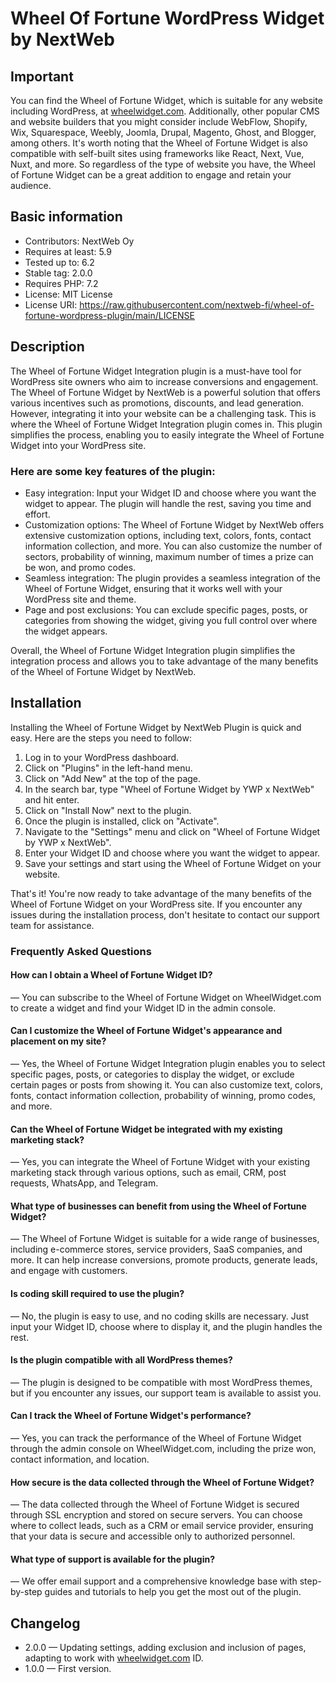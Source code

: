 # Wheel Of Fortune WordPress Widget by NextWeb

## Important

You can find the Wheel of Fortune Widget, which is suitable for any website including WordPress, at [wheelwidget.com](https://wheelwidget.com). Additionally, other popular CMS and website builders that you might consider include WebFlow, Shopify, Wix, Squarespace, Weebly, Joomla, Drupal, Magento, Ghost, and Blogger, among others.
It's worth noting that the Wheel of Fortune Widget is also compatible with self-built sites using frameworks like React, Next, Vue, Nuxt, and more. So regardless of the type of website you have, the Wheel of Fortune Widget can be a great addition to engage and retain your audience.

## Basic information

* Contributors: NextWeb Oy
* Requires at least: 5.9 
* Tested up to:  6.2 
* Stable tag: 2.0.0 
* Requires PHP: 7.2 
* License: MIT License
* License URI: https://raw.githubusercontent.com/nextweb-fi/wheel-of-fortune-wordpress-plugin/main/LICENSE

## Description

The Wheel of Fortune Widget Integration plugin is a must-have tool for WordPress site owners who aim to increase conversions and engagement. The Wheel of Fortune Widget by NextWeb is a powerful solution that offers various incentives such as promotions, discounts, and lead generation. However, integrating it into your website can be a challenging task. This is where the Wheel of Fortune Widget Integration plugin comes in. This plugin simplifies the process, enabling you to easily integrate the Wheel of Fortune Widget into your WordPress site.

### Here are some key features of the plugin:

* Easy integration: Input your Widget ID and choose where you want the widget to appear. The plugin will handle the rest, saving you time and effort.
* Customization options: The Wheel of Fortune Widget by NextWeb offers extensive customization options, including text, colors, fonts, contact information collection, and more. You can also customize the number of sectors, probability of winning, maximum number of times a prize can be won, and promo codes.
* Seamless integration: The plugin provides a seamless integration of the Wheel of Fortune Widget, ensuring that it works well with your WordPress site and theme.
* Page and post exclusions: You can exclude specific pages, posts, or categories from showing the widget, giving you full control over where the widget appears.

Overall, the Wheel of Fortune Widget Integration plugin simplifies the integration process and allows you to take advantage of the many benefits of the Wheel of Fortune Widget by NextWeb.


## Installation

Installing the Wheel of Fortune Widget by NextWeb Plugin is quick and easy. Here are the steps you need to follow:

 1. Log in to your WordPress dashboard.
 2. Click on "Plugins" in the left-hand menu.
 3. Click on "Add New" at the top of the page.
 4. In the search bar, type "Wheel of Fortune Widget by YWP x NextWeb" and hit enter.
 5. Click on "Install Now" next to the plugin.
 6. Once the plugin is installed, click on "Activate".
 7. Navigate to the "Settings" menu and click on "Wheel of Fortune Widget by YWP x NextWeb".
 8. Enter your Widget ID and choose where you want the widget to appear.
 9. Save your settings and start using the Wheel of Fortune Widget on your website.

That's it! You're now ready to take advantage of the many benefits of the Wheel of Fortune Widget on your WordPress site. If you encounter any issues during the installation process, don't hesitate to contact our support team for assistance.

### Frequently Asked Questions

#### How can I obtain a Wheel of Fortune Widget ID?
— You can subscribe to the Wheel of Fortune Widget on WheelWidget.com to create a widget and find your Widget ID in the admin console.

#### Can I customize the Wheel of Fortune Widget's appearance and placement on my site?
— Yes, the Wheel of Fortune Widget Integration plugin enables you to select specific pages, posts, or categories to display the widget, or exclude certain pages or posts from showing it. You can also customize text, colors, fonts, contact information collection, probability of winning, promo codes, and more.

#### Can the Wheel of Fortune Widget be integrated with my existing marketing stack?
— Yes, you can integrate the Wheel of Fortune Widget with your existing marketing stack through various options, such as email, CRM, post requests, WhatsApp, and Telegram.

#### What type of businesses can benefit from using the Wheel of Fortune Widget?
— The Wheel of Fortune Widget is suitable for a wide range of businesses, including e-commerce stores, service providers, SaaS companies, and more. It can help increase conversions, promote products, generate leads, and engage with customers.

#### Is coding skill required to use the plugin?
— No, the plugin is easy to use, and no coding skills are necessary. Just input your Widget ID, choose where to display it, and the plugin handles the rest.

#### Is the plugin compatible with all WordPress themes?
— The plugin is designed to be compatible with most WordPress themes, but if you encounter any issues, our support team is available to assist you.

#### Can I track the Wheel of Fortune Widget's performance?
— Yes, you can track the performance of the Wheel of Fortune Widget through the admin console on WheelWidget.com, including the prize won, contact information, and location.

#### How secure is the data collected through the Wheel of Fortune Widget?
— The data collected through the Wheel of Fortune Widget is secured through SSL encryption and stored on secure servers. You can choose where to collect leads, such as a CRM or email service provider, ensuring that your data is secure and accessible only to authorized personnel.

#### What type of support is available for the plugin?
— We offer email support and a comprehensive knowledge base with step-by-step guides and tutorials to help you get the most out of the plugin.


## Changelog

* 2.0.0 — Updating settings, adding exclusion and inclusion of pages, adapting to work with [wheelwidget.com](https://wheelwidget.com) ID.
* 1.0.0 — First version.
